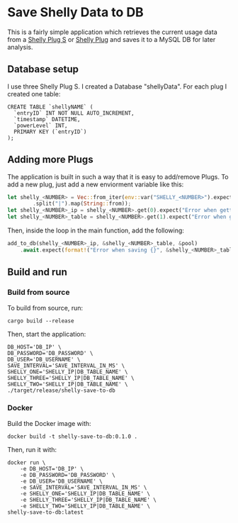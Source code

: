 # Save Shelly Data to DB

This is a fairly simple application which retrieves the current usage data from a [Shelly Plug S](https://www.shelly.com/de/products/shop/shelly-plus-plug-s-1) or [Shelly Plug](https://www.shelly.com/de/products/shop/shelly-plug) and saves it to a MySQL DB for later analysis.

## Database setup

I use three Shelly Plug S. I created a Database "shellyData". For each plug I created one table:

```mysql
CREATE TABLE `shellyNAME` (
  `entryID` INT NOT NULL AUTO_INCREMENT,
  `timestamp` DATETIME,
  `powerLevel` INT,
  PRIMARY KEY (`entryID`)
);
```

## Adding more Plugs

The application is built in such a way that it is easy to add/remove Plugs.
To add a new plug, just add a new enviorment variable like this:

```rust
let shelly_<NUMBER> = Vec::from_iter(env::var("SHELLY_<NUMBER>").expect("SHELLY_<NUMBER> is not defined")
        .split("|").map(String::from));
let shelly_<NUMBER>_ip = shelly_<NUMBER>.get(0).expect("Error when getting IP");
let shelly_<NUMBER>_table = shelly_<NUMBER>.get(1).expect("Error when getting table name");
```

Then, inside the loop in the main function, add the following:

```rust
add_to_db(shelly_<NUMBER>_ip, &shelly_<NUMBER>_table, &pool)
    .await.expect(format!("Error when saving {}", &shelly_<NUMBER>_table).as_str());
```

## Build and run
### Build from source

To build from source, run:

```shell
cargo build --release
```

Then, start the application:

```shell
DB_HOST='DB_IP' \
DB_PASSWORD='DB_PASSWORD' \
DB_USER='DB_USERNAME' \
SAVE_INTERVAL='SAVE_INTERVAL_IN_MS' \
SHELLY_ONE='SHELLY_IP|DB_TABLE_NAME' \
SHELLY_THREE='SHELLY_IP|DB_TABLE_NAME' \
SHELLY_TWO='SHELLY_IP|DB_TABLE_NAME' \
./target/release/shelly-save-to-db 
```

### Docker

Build the Docker image with:

```shell
docker build -t shelly-save-to-db:0.1.0 .
```

Then, run it with:

```shell
docker run \
    -e DB_HOST='DB_IP' \
    -e DB_PASSWORD='DB_PASSWORD' \
    -e DB_USER='DB_USERNAME' \
    -e SAVE_INTERVAL='SAVE_INTERVAL_IN_MS' \
    -e SHELLY_ONE='SHELLY_IP|DB_TABLE_NAME' \
    -e SHELLY_THREE='SHELLY_IP|DB_TABLE_NAME' \
    -e SHELLY_TWO='SHELLY_IP|DB_TABLE_NAME' \
shelly-save-to-db:latest
```


